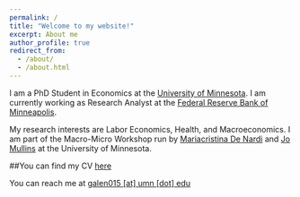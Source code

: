 ```yaml
---
permalink: /
title: "Welcome to my website!"
excerpt: About me 
author_profile: true
redirect_from: 
  - /about/
  - /about.html
---
```


I am a PhD Student in Economics at the [University of Minnesota](https://cla.umn.edu/economics). I am currently working as Research Analyst at the [Federal Reserve Bank of Minneapolis](https://www.minneapolisfed.org/economic-research/economists). 

My research interests are Labor Economics, Health, and Macroeconomics. I am part of the Macro-Micro Workshop run by [Mariacristina De Nardi](http://users.nber.org/~denardim/) and [Jo Mullins](https://www.josephlyonmullins.com/) at the University of Minnesota. 

##You can find my CV <a href="https://galen015.github.io/files/CV_SPoblete.pdf">here</a>

You can reach me at <a href="mailto:galen015@umn.edu">galen015 [at] umn  [dot] edu</a>
